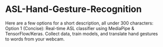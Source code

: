 # ASL-Hand-Gesture-Recognition
Here are a few options for a short description, all under 300 characters:  Option 1 (Concise): Real-time ASL classifier using MediaPipe &amp; TensorFlow/Keras. Collect data, train models, and translate hand gestures to words from your webcam.
